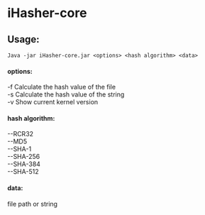 # iHasher-core
## Usage:  
`Java -jar iHasher-core.jar <options> <hash algorithm> <data>`

#### options:
  -f      Calculate the hash value of the file  
  -s      Calculate the hash value of the string  
  -v      Show current kernel version  

#### hash algorithm:
  --RCR32  
  --MD5  
  --SHA-1  
  --SHA-256  
  --SHA-384  
  --SHA-512  

#### data:
  file path or string

